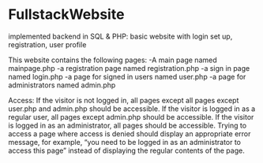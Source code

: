 # FullstackWebsite
implemented backend in  SQL &amp; PHP: basic website with login set up, registration, user profile

This website contains the following pages:
-A main page named mainpage.php
-a registration page named registration.php
-a sign in page named login.php
-a page for signed in users named user.php
-a page for administrators named admin.php

Access:
If the visitor is not logged in, all pages except all pages except user.php and admin.php should be accessible.
If the visitor is logged in as a regular user, all pages except admin.php should be accessible.
If the visitor is logged in as an administrator, all pages should be accessible. Trying to access a page where access is denied should display an appropriate error message, for example, “you need to be logged in as an administrator to access this page” instead of displaying the regular contents of the page.
